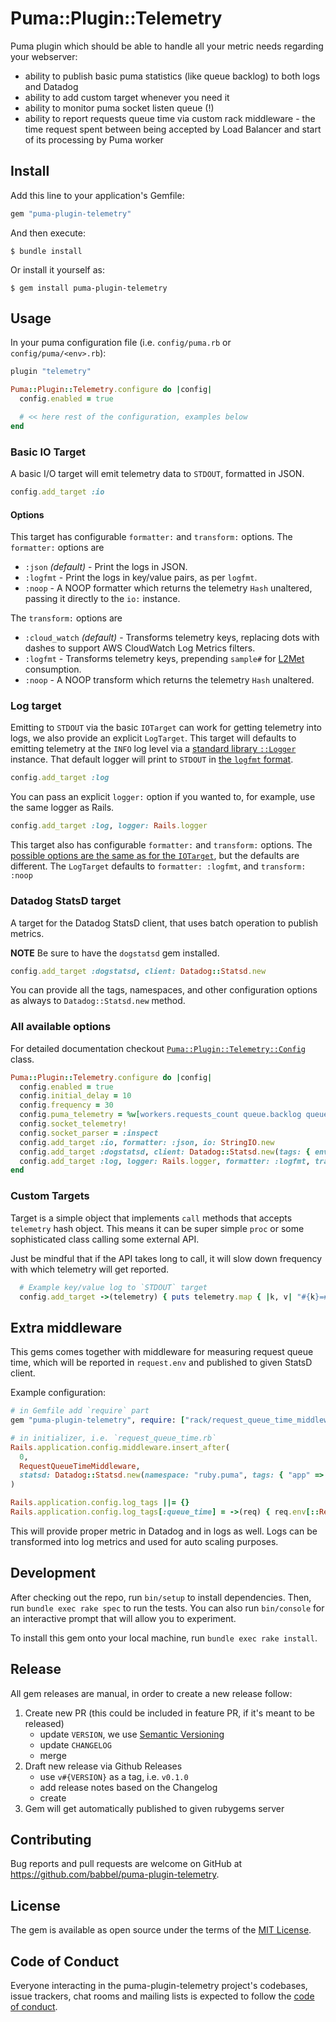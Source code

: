 # Puma::Plugin::Telemetry

Puma plugin which should be able to handle all your metric needs regarding your webserver:

- ability to publish basic puma statistics (like queue backlog) to both logs and Datadog
- ability to add custom target whenever you need it
- ability to monitor puma socket listen queue (!)
- ability to report requests queue time via custom rack middleware - the time request spent between being accepted by Load Balancer and start of its processing by Puma worker

## Install

Add this line to your application's Gemfile:

```ruby
gem "puma-plugin-telemetry"
```

And then execute:

```console
$ bundle install
```

Or install it yourself as:

```console
$ gem install puma-plugin-telemetry
```

## Usage

In your puma configuration file (i.e. `config/puma.rb` or `config/puma/<env>.rb`):

```ruby
plugin "telemetry"

Puma::Plugin::Telemetry.configure do |config|
  config.enabled = true

  # << here rest of the configuration, examples below
end
```

### Basic IO Target

A basic I/O target will emit telemetry data to `STDOUT`, formatted in JSON.

```ruby
config.add_target :io
```

#### Options

This target has configurable `formatter:` and `transform:` options.
The `formatter:` options are

* `:json` _(default)_ - Print the logs in JSON.
* `:logfmt` - Print the logs in key/value pairs, as per `logfmt`.
* `:noop` - A NOOP formatter which returns the telemetry `Hash` unaltered, passing it directly to the `io:` instance.

The `transform:` options are

* `:cloud_watch` _(default)_ - Transforms telemetry keys, replacing dots with dashes to support AWS CloudWatch Log Metrics filters.
* `:logfmt` - Transforms telemetry keys, prepending `sample#` for [L2Met][l2met] consumption.
* `:noop` -  A NOOP transform which returns the telemetry `Hash` unaltered.

### Log target

Emitting to `STDOUT` via the basic `IOTarget` can work for getting telemetry into logs, we also provide an explicit `LogTarget`.
This target will defaults to emitting telemetry at the `INFO` log level via a [standard library `::Logger`][logger] instance.
That default logger will print to `STDOUT` in [the `logfmt` format][logfmt].

```ruby
config.add_target :log
```

You can pass an explicit `logger:` option if you wanted to, for example, use the same logger as Rails.

```ruby
config.add_target :log, logger: Rails.logger
```

This target also has configurable `formatter:` and `transform:` options.
The [possible options are the same as for the `IOTarget`](#options), but the defaults are different.
The `LogTarget` defaults to `formatter: :logfmt`, and `transform: :noop`

[l2met]: https://github.com/ryandotsmith/l2met?tab=readme-ov-file#l2met "l2met - Logs to Metrics"
[logfmt]: https://brandur.org/logfmt "logfmt - Structured log format"
[logger]: https://rubyapi.org/o/logger "Ruby's Logger, from the stdlib"

### Datadog StatsD target

A target for the Datadog StatsD client, that uses batch operation to publish metrics.

**NOTE** Be sure to have the `dogstatsd` gem installed.

```ruby
config.add_target :dogstatsd, client: Datadog::Statsd.new
```

You can provide all the tags, namespaces, and other configuration options as always to `Datadog::Statsd.new` method.

### All available options

For detailed documentation checkout [`Puma::Plugin::Telemetry::Config`](./lib/puma/plugin/telemetry/config.rb) class.

```ruby
Puma::Plugin::Telemetry.configure do |config|
  config.enabled = true
  config.initial_delay = 10
  config.frequency = 30
  config.puma_telemetry = %w[workers.requests_count queue.backlog queue.capacity]
  config.socket_telemetry!
  config.socket_parser = :inspect
  config.add_target :io, formatter: :json, io: StringIO.new
  config.add_target :dogstatsd, client: Datadog::Statsd.new(tags: { env: ENV["RAILS_ENV"] })
  config.add_target :log, logger: Rails.logger, formatter: :logfmt, transform: :l2met)
end
```

### Custom Targets

Target is a simple object that implements `call` methods that accepts `telemetry` hash object. This means it can be super simple `proc` or some sophisticated class calling some external API.

Just be mindful that if the API takes long to call, it will slow down frequency with which telemetry will get reported.

```ruby
  # Example key/value log to `STDOUT` target
  config.add_target ->(telemetry) { puts telemetry.map { |k, v| "#{k}=#{v.inspect}" }.join(" ") }
```

## Extra middleware

This gems comes together with middleware for measuring request queue time, which will be reported in `request.env` and published to given StatsD client.

Example configuration:

```ruby
# in Gemfile add `require` part
gem "puma-plugin-telemetry", require: ["rack/request_queue_time_middleware"]

# in initializer, i.e. `request_queue_time.rb`
Rails.application.config.middleware.insert_after(
  0,
  RequestQueueTimeMiddleware,
  statsd: Datadog::Statsd.new(namespace: "ruby.puma", tags: { "app" => "accounts" })
)

Rails.application.config.log_tags ||= {}
Rails.application.config.log_tags[:queue_time] = ->(req) { req.env[::RequestQueueTimeMiddleware::ENV_KEY] }
```

This will provide proper metric in Datadog and in logs as well. Logs can be transformed into log metrics and used for auto scaling purposes.

## Development

After checking out the repo, run `bin/setup` to install dependencies. Then, run `bundle exec rake spec` to run the tests. You can also run `bin/console` for an interactive prompt that will allow you to experiment.

To install this gem onto your local machine, run `bundle exec rake install`.

## Release

All gem releases are manual, in order to create a new release follow:

1. Create new PR (this could be included in feature PR, if it's meant to be released)
   - update `VERSION`, we use [Semantic Versioning](https://semver.org/spec/v2.0.0.html)
   - update `CHANGELOG`
   - merge
2. Draft new release via Github Releases
   - use `v#{VERSION}` as a tag, i.e. `v0.1.0`
   - add release notes based on the Changelog
   - create
3. Gem will get automatically published to given rubygems server

## Contributing

Bug reports and pull requests are welcome on GitHub at https://github.com/babbel/puma-plugin-telemetry.

## License

The gem is available as open source under the terms of the [MIT License](https://opensource.org/licenses/MIT).

## Code of Conduct

Everyone interacting in the puma-plugin-telemetry project's codebases, issue trackers, chat rooms and mailing lists is expected to follow the [code of conduct](https://github.com/babbel/puma-plugin-telemetry/blob/master/CODE_OF_CONDUCT.md).
